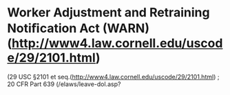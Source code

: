 # Worker Adjustment and Retraining Notiﬁcation Act (WARN)(http://www4.law.cornell.edu/uscode/29/2101.html)

(29 USC §2101 et seq.(http://www4.law.cornell.edu/uscode/29/2101.html) ; 20 CFR Part 639 (/elaws/leave-dol.asp?